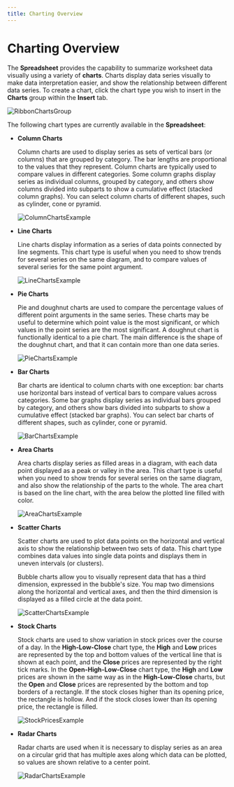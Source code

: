 ```yaml
---
title: Charting Overview
---
```

# Charting Overview
The **Spreadsheet** provides the capability to summarize worksheet data visually using a variety of **charts**. Charts display data series visually to make data interpretation easier, and show the relationship between different data series. To create a chart, click the chart type you wish to insert in the **Charts** group within the **Insert** tab.

![RibbonChartsGroup](../../../images/Img21977.png)

The following chart types are currently available in the **Spreadsheet**:
* **Column Charts**
	
	Column charts are used to display series as sets of vertical bars (or columns) that are grouped by category. The bar lengths are proportional to the values that they represent. Column charts are typically used to compare values in different categories. Some column graphs display series as individual columns, grouped by category, and others show columns divided into subparts to show a cumulative effect (stacked column graphs). You can select column charts of different shapes, such as cylinder, cone or pyramid.
	
	![ColumnChartsExample](../../../images/Img22004.png)
* **Line Charts**
	
	Line charts display information as a series of data points connected by line segments. This chart type is useful when you need to show trends for several series on the same diagram, and to compare values of several series for the same point argument.
	
	![LineChartsExample](../../../images/Img22001.png)
* **Pie Charts**
	
	Pie and doughnut charts are used to compare the percentage values of different point arguments in the same series. These charts may be useful to determine which point value is the most significant, or which values in the point series are the most significant. A doughnut chart is functionally identical to a pie chart. The main difference is the shape of the doughnut chart, and that it can contain more than one data series.
	
	![PieChartsExample](../../../images/Img22002.png)
* **Bar Charts**
	
	Bar charts are identical to column charts with one exception: bar charts use horizontal bars instead of vertical bars to compare values across categories. Some bar graphs display series as individual bars grouped by category, and others show bars divided into subparts to show a cumulative effect (stacked bar graphs). You can select bar charts of different shapes, such as cylinder, cone or pyramid.
	
	![BarChartsExample](../../../images/Img22003.png)
* **Area Charts**
	
	Area charts display series as filled areas in a diagram, with each data point displayed as a peak or valley in the area. This chart type is useful when you need to show trends for several series on the same diagram, and also show the relationship of the parts to the whole. The area chart is based on the line chart, with the area below the plotted line filled with color.
	
	![AreaChartsExample](../../../images/Img22005.png)
* **Scatter Charts**
	
	Scatter charts are used to plot data points on the horizontal and vertical axis to show the relationship between two sets of data. This chart type combines data values into single data points and displays them in uneven intervals (or clusters).
	 
	
	Bubble charts allow you to visually represent data that has a third dimension, expressed in the bubble's size. You map two dimensions along the horizontal and vertical axes, and then the third dimension is displayed as a filled circle at the data point.
	
	![ScatterChartsExample](../../../images/Img22007.png)
* **Stock Charts**
	
	Stock charts are used to show variation in stock prices over the course of a day. In the **High-Low-Close** chart type, the **High** and **Low** prices are represented by the top and bottom values of the vertical line that is shown at each point, and the **Close** prices are represented by the right tick marks. In the **Open-High-Low-Close** chart type, the **High** and **Low** prices are shown in the same way as in the **High-Low-Close** charts, but the **Open** and **Close** prices are represented by the bottom and top borders of a rectangle. If the stock closes higher than its opening price, the rectangle is hollow. And if the stock closes lower than its opening price, the rectangle is filled.
	
	![StockPricesExample](../../../images/Img22006.png)
* **Radar Charts**
	
	Radar charts are used when it is necessary to display series as an area on a circular grid that has multiple axes along which data can be plotted, so values are shown relative to a center point.
	
	![RadarChartsExample](../../../images/Img22000.png)